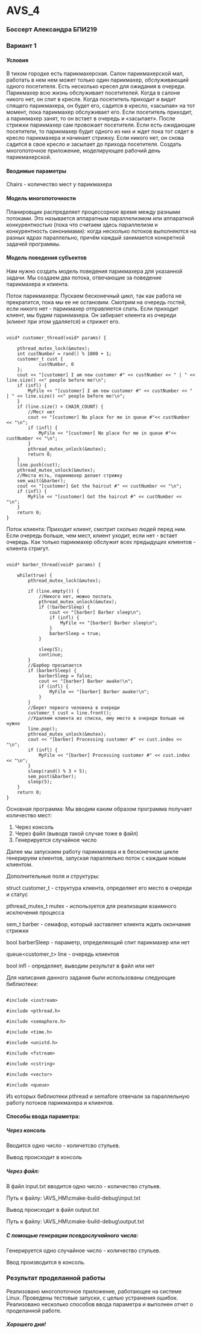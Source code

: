 # AVS_4

### Боссерт Александра БПИ219
### Вариант 1

#### Условия

 В тихом городке есть парикмахерская. Салон парикмахерской мал, работать в нем нем может только один парикмахер, обслуживающий одного посетителя. Есть несколько кресел для ожидания в очереди. Парикмахер всю жизнь обслуживает посетителей. Когда в салоне никого нет, он спит в кресле. Когда посетитель приходит и видит спящего парикмахера, он будет его, садится в кресло, «засыпая» на тот момент, пока парикмахер обслуживает его. Если посетитель приходит, а парикмахер занят, то он
встает в очередь и «засыпает». После стрижки парикмахер сам провожает посетителя. Если есть ожидающие посетители, то парикмахер будит одного из
них и ждет пока тот сядет в кресло парикмахера и начинает стрижку. Если никого нет, он снова садится в свое кресло и засыпает до прихода посетителя. Создать многопоточное приложение, моделирующее рабочий день парикмахерской.

#### Вводимые параметры
Chairs - количество мест у парикмахера

#### Модель многопоточности
Планировщик распределяет процессорное время между разными потоками. Это называется аппаратным параллелизмом или аппаратной конкурентностью (пока что считаем здесь параллелизм и конкурентность синонимами): когда несколько потоков выполняются на разных ядрах параллельно, причём каждый занимается конкретной задачей программы.

#### Модель поведения субъектов
Нам нужно создать модель поведения парикмахера для указанной задачи. Мы создаем два потока, отвечающие за поведение парикмахера и клиента. 

Поток парикмахера:
Пускаем бесконечный цикл, так как работа не прекратится, пока мы ее не остановим. Смотрим на очередь гостей, если никого нет - парикмахер отправляется спать. Если приходит клиент, мы будим парикмахера. Он забирает клиента из очереди (клиент при этом удаляется) и стрижет его.
```

void* customer_thread(void* params) {

    pthread_mutex_lock(&mutex);
    int custNumber = rand() % 1000 + 1;
    customer_t cust {
            custNumber, 0
    };
    cout << "[customer] I am new customer #" << custNumber << " | " << line.size() <<" people before me!\n";
    if (infl) {
        MyFile << "[customer] I am new customer #" << custNumber << " | " << line.size() <<" people before me!\n";
    }
    if (line.size() > CHAIR_COUNT) {
        //Мест нет
        cout << "[customer] No place for me in queue #"<< custNumber << "\n";
        if (infl) {
            MyFile << "[customer] No place for me in queue #"<< custNumber << "\n";
        }
        pthread_mutex_unlock(&mutex);
        return 0;
    }
    line.push(cust);
    pthread_mutex_unlock(&mutex);
    //Места есть, парикмахер делает стрижку
    sem_wait(&barber);
    cout << "[customer] Got the haircut #" << custNumber << "\n";
    if (infl) {
        MyFile << "[customer] Got the haircut #" << custNumber << "\n";
    }
    return 0;
}
```

Поток клиента:
Приходит клиент, смотрит сколько людей перед ним. Если очередь больше, чем мест, клиент уходит, если нет - встает очередь. Как только парикмахер обслужит всех предыдущих клиентов - клиента стригут.

```

void* barber_thread(void* params) {

    while(true) {
        pthread_mutex_lock(&mutex);

        if (line.empty()) {
            //Никого нет, можно поспать
            pthread_mutex_unlock(&mutex);
            if (!barberSleep) {
                cout << "[barber] Barber sleep\n";
                if (infl) {
                    MyFile << "[barber] Barber sleep\n";
                }
                barberSleep = true;
            }

            sleep(5);
            continue;
        }
        //Барбер просыпается
        if (barberSleep) {
            barberSleep = false;
            cout << "[barber] Barber awake!\n";
            if (infl) {
                MyFile << "[barber] Barber awake!\n";
            }
        }
        //Берет первого человека в очереди
        customer_t cust = line.front();
        //Удаляем клиента из списка, ему место в очереди больше не нужно
        line.pop();
        pthread_mutex_unlock(&mutex);
        cout << "[barber] Processing customer #" << cust.index << "\n";
        if (infl) {
            MyFile << "[barber] Processing customer #" << cust.index << "\n";
        }
        sleep(rand() % 3 + 5);
        sem_post(&barber);
        sleep(5);
    }
    return 0;
}
```

Основная программа:
Мы вводим каким образом программа получает количество мест:
1. Через консоль
2. Через файл (выводв такой случае тоже в файл)
3. Генерируется случайное число

Далее мы запускаем работу парикмахера и в бесконечном цикле генерируем клиентов, запуская параллельно поток с каждым новым клиентом.

Дополнительные поля и структуры:

struct customer_t - структура клиента, определяет его место в очереди и статус

pthread_mutex_t mutex - используется для реализации взаимного исключения процесса

sem_t barber - семафор, который заставляет клиента ждать окончания стрижки

bool barberSleep - параметр, определяющий спит парикмахер или нет

queue<customer_t> line - очередь клиентов

bool infl - определяет, выводим результат в файл или нет


Для написания данного задания были использованы следующие библиотеки:
```

#include <iostream>

#include <pthread.h>

#include <semaphore.h>

#include <time.h>

#include <unistd.h>

#include <fstream>

#include <cstring>

#include <vector>

#include <queue>
```

Из которых библиотеки pthread и semafore отвечали за параллельную работу потоков парикмахера и клиентов.

#### Способы ввода параметра:

##### Через консоль

Вводится одно число - количетсво стульев.

Вывод происходит в консоль

##### Через файл:

В файл input.txt вводится одно число - количество стульев.

Путь к файлу: \AVS_HM\cmake-build-debug\input.txt

Вывод происходит в файл output.txt

Путь к файлу: \AVS_HM\cmake-build-debug\output.txt

##### С помощью генерации псевдослучайного числа:

Генерируется одно случайное число - количество стульев.

Ввод производится в консоль.

### Результат проделанной работы 
Реализовано многопоточное приложение, работающее на системе Linux. Проведены тестовые запуски, с целью устранения ошибок. Реализовано несколько способов ввода параметра  и выполнен отчет о проделанной работе.


##### Хорошего дня!



